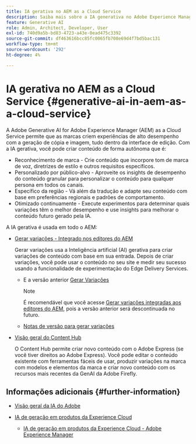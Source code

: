 ```yaml
---
title: IA gerativa no AEM as a Cloud Service
description: Saiba mais sobre a IA generativa no Adobe Experience Manager as a Cloud Service
feature: Generative AI
role: Admin, Architect, Developer, User
exl-id: 740d9a5b-bd83-4723-a43e-0ead475c3392
source-git-commit: df463616bcc85fc0065fb708e69d4f7bd5bac131
workflow-type: tm+mt
source-wordcount: '292'
ht-degree: 4%

---
```


# IA gerativa no AEM as a Cloud Service {#generative-ai-in-aem-as-a-cloud-service}

A Adobe Generative AI for Adobe Experience Manager (AEM) as a Cloud Service permite que as marcas criem experiências de alto desempenho com a geração de cópia e imagem, tudo dentro da interface de edição. Com a IA gerativa, você pode criar conteúdo de forma autônoma que é:

* Reconhecimento de marca - Crie conteúdo que incorpore tom de marca de voz, diretrizes de estilo e outros requisitos específicos.
* Personalizado por público-alvo - Aproveite os insights de desempenho do conteúdo granular para personalizar o conteúdo para qualquer persona em todos os canais.
* Específico da região - Vá além da tradução e adapte seu conteúdo com base em preferências regionais e padrões de comportamento.
* Otimizado continuamente - Execute experimentos para determinar quais variações têm o melhor desempenho e use insights para melhorar o conteúdo futuro gerado pela IA.

A IA gerativa é usada em todo o AEM:

* [Gerar variações - Integrado nos editores do AEM](/help/generative-ai/generate-variations-integrated-editor.md)

  Gerar variações usa a Inteligência artificial (AI) gerativa para criar variações de conteúdo com base em sua entrada. Depois de criar variações, você pode usar o conteúdo no seu site e medir seu sucesso usando a funcionalidade de experimentação do Edge Delivery Services.

   * E a versão anterior [Gerar Variações](/help/generative-ai/generate-variations.md)

     >[!NOTE]
     >
     >É recomendável que você acesse [Gerar variações integradas aos editores do AEM](/help/generative-ai/generate-variations-integrated-editor.md), pois a versão anterior será descontinuada no futuro.

   * [Notas de versão para gerar variações](/help/generative-ai/release-notes-generate-variations.md)

* [Visão geral do Content Hub](/help/assets/product-overview.md)

  O Content Hub permite criar novo conteúdo com o Adobe Express (se você tiver direitos ao Adobe Express). Você pode editar o conteúdo existente com ferramentas fáceis de usar, produzir variações na marca com modelos e elementos da marca e criar novo conteúdo com os recursos mais recentes da GenAI da Adobe Firefly.

<!-- 
  * [AI Assistant in Adobe Experience Manager](/help/implementing/cloud-manager/aem-ai-assistant.md)
-->

## Informações adicionais {#further-information}

* [Visão geral da IA do Adobe](https://www.adobe.com/ai/overview.html)

* [IA de geração em produtos da Experience Cloud](https://experienceleague.adobe.com/pt-br/docs/core-services/interface/features/generative-ai)

   * [IA de geração em produtos da Experience Cloud - Adobe Experience Manager](https://experienceleague.adobe.com/pt-br/docs/core-services/interface/features/generative-ai#aem)
